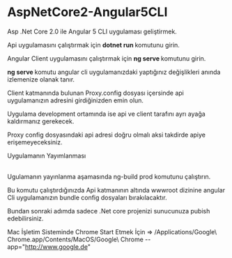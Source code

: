 # AspNetCore2-Angular5CLI
Asp .Net Core 2.0 ile Angular 5 CLI uygulaması geliştirmek.

Api uygulamasını çalıştırmak için <b> dotnet run </b> komutunu girin.

Angular Client uygulamasını çalıştırmak için <b> ng serve </b> komutunu girin.

<b> ng serve </b> komutu angular cli uygulamanızdaki yaptığınız değişlikleri anında izlemenize olanak tanır. <br>

Client katmanında bulunan Proxy.config dosyası içersinde api uygulamanızın adresini girdiğinizden emin olun.

Uygulama development ortamında ise  api ve client tarafını ayrı ayağa kaldırmanız gerekecek.

Proxy config dosyasındaki api adresi doğru olmalı aksi takdirde apiye erişemeyeceksiniz.

Uygulamanın Yayımlanması
<br><br>

Ugulamanın yayınlanma aşamasında ng-build prod komutunu çalıştırın.

Bu komutu çalıştırdığınızda Api katmanının altında wwwroot dizinine angular Cli uygulamanızın bundle config dosyaları bırakılacaktır.

Bundan sonraki adımda sadece .Net core projenizi sunucunuza pubish edebilirsiniz.

Mac İşletim Sisteminde Chrome Start Etmek İçin  =>  /Applications/Google\ Chrome.app/Contents/MacOS/Google\ Chrome --app="http://www.google.de"

